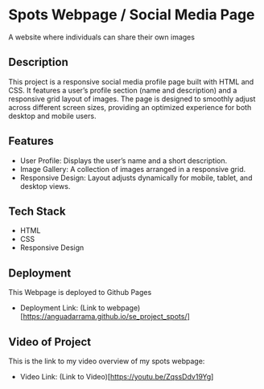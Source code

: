 # Spots Webpage / Social Media Page

A website where individuals can share their own images

## Description

This project is a responsive social media profile page built with HTML and CSS. It features a user’s profile section (name and description) and a responsive grid layout of images. The page is designed to smoothly adjust across different screen sizes, providing an optimized experience for both desktop and mobile users.

## Features

- User Profile: Displays the user’s name and a short description.
- Image Gallery: A collection of images arranged in a responsive grid.
- Responsive Design: Layout adjusts dynamically for mobile, tablet, and desktop views.

## Tech Stack

- HTML
- CSS
- Responsive Design

## Deployment

This Webpage is deployed to Github Pages

- Deployment Link:
  (Link to webpage)[https://anguadarrama.github.io/se_project_spots/]

## Video of Project

This is the link to my video overview of my spots webpage:

- Video Link:
  (Link to Video)[https://youtu.be/ZqssDdv19Yg]
